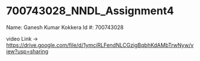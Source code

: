 # 700743028_NNDL_Assignment4

Name: Ganesh Kumar Kokkera
Id #: 700743028

video Link -> https://drive.google.com/file/d/1ymciRLFendNLCGzigBqbhKdAMbTrwNyw/view?usp=sharing
